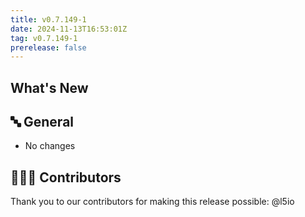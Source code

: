 ```yaml
---
title: v0.7.149-1
date: 2024-11-13T16:53:01Z
tag: v0.7.149-1
prerelease: false
---
```


## What's New
## 🔤 General
* No changes

## 👨🏽‍💻 Contributors

Thank you to our contributors for making this release possible:
@l5io
